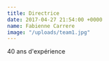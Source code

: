 ```yaml
---
title: Directrice
date: 2017-04-27 21:54:00 +0000
name: Fabienne Carrere
image: "/uploads/team1.jpg"
---
```


40 ans d'expérience